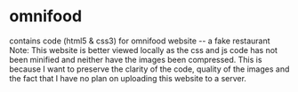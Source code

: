 # omnifood
contains code (html5 &amp; css3) for omnifood website -- a fake restaurant
Note: This website is better viewed locally as the css and js code has not been minified and neither have the images been compressed. This is because I want to preserve the clarity of the code, quality of the images and the fact that I have no plan on uploading this website to a server.
